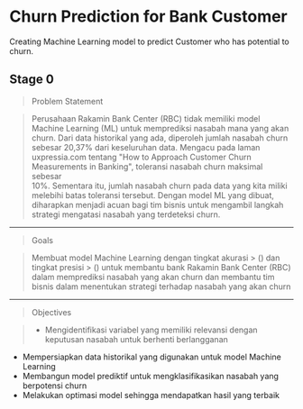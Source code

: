 # Churn Prediction for Bank Customer 
Creating Machine Learning model to predict Customer who has potential to churn. 

## Stage 0 
>Problem Statement

>Perusahaan Rakamin Bank Center (RBC) tidak memiliki model <br>
Machine Learning (ML) untuk memprediksi nasabah mana yang akan <br>
churn. Dari data historikal yang ada, diperoleh jumlah nasabah churn <br>
sebesar 20,37% dari keseluruhan data. Mengacu pada laman <br>
uxpressia.com tentang "How to Approach Customer Churn <br>
Measurements in Banking", toleransi nasabah churn maksimal sebesar <br>
10%. Sementara itu, jumlah nasabah churn pada data yang kita miliki <br>
melebihi batas toleransi tersebut. Dengan model ML yang dibuat, <br>
diharapkan menjadi acuan bagi tim bisnis untuk mengambil langkah <br>
strategi mengatasi nasabah yang terdeteksi churn. 

----------
>Goals 

>Membuat model Machine Learning dengan tingkat akurasi > () dan tingkat presisi > () untuk membantu bank Rakamin Bank Center (RBC) dalam memprediksi nasabah yang akan churn dan membantu tim bisnis dalam menentukan strategi terhadap nasabah yang akan churn

---------
>Objectives 

>* Mengidentifikasi variabel yang memiliki relevansi dengan keputusan nasabah untuk berhenti berlangganan
* Mempersiapkan data historikal yang digunakan untuk model Machine Learning
* Membangun model prediktif untuk mengklasifikasikan nasabah yang berpotensi churn
* Melakukan optimasi model sehingga mendapatkan hasil yang terbaik

